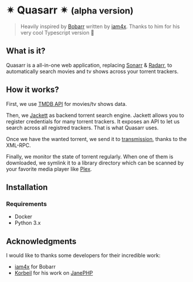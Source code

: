 # ✴ Quasarr ✴ <small>(alpha version)</small>

> Heavily inspired by [Bobarr](https://github.com/iam4x/bobarr) written by [iam4x](https://twitter.com/iam4x). Thanks to him for his very cool Typescript version 👏

## What is it?

Quasarr is a all-in-one web application, replacing [Sonarr](https://github.com/Sonarr/Sonarr) & [Radarr](https://github.com/Radarr/Radarr/), to automatically search movies and tv shows across your torrent trackers.

## How it works?

First, we use [TMDB API](developers.themoviedb.org/) for movies/tv shows data.

Then, we [Jackett](https://github.com/Jackett/Jackett) as backend torrent search engine.
Jackett allows you to register credentials for many torrent trackers. 
It exposes an API to let us search across all registred trackers. 
That is what Quasarr uses.

Once we have the wanted torrent, we send it to [transmission](https://github.com/transmission/transmission), thanks to the XML-RPC.

Finally, we monitor the state of torrent regularly. 
When one of them is downloaded, we symlink it to a library directory which can be scanned by your favorite media player like [Plex](https://plex.tv).

## Installation

### Requirements

- Docker
- Python 3.x

## Acknowledgments

I would like to thanks some developers for their incredible work:

- [iam4x](https://github.com/iam4x) for Bobarr
- [Korbeil](https://github.com/Korbeil/) for his work on [JanePHP](https://github.com/janephp/janephp)

